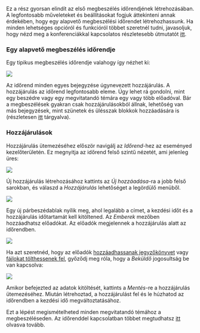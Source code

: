 Ez a rész gyorsan elindít az első megbeszélés időrendjének létrehozásában. A legfontosabb műveleteket és beállításokat fogjuk áttekinteni annak érdekében, hogy egy alapvető megbeszélési időrendet létrehozhassunk. Ha minden lehetséges opcióról és funkcióról többet szeretnél tudni, javasoljuk, hogy nézd meg a konferenciákkal kapcsolatos részletesebb útmutatót [itt](../conferences/timetable.md).

### Egy alapvető megbeszélés időrendje

Egy tipikus megbeszélés időrendje valahogy így nézhet ki:

![](../assets/meetings/timetable/finished_timetable.png)

Az időrend minden egyes bejegyzése úgynevezett hozzájárulás. A hozzájárulás az időrend legfontosabb eleme. Úgy lehet rá gondolni, mint egy beszédre vagy egy megvitatandó témára egy vagy több előadóval. Bár a megbeszélések gyakran csak hozzájárulásokból állnak, lehetőség van más bejegyzések, mint szünetek és ülésszak blokkok hozzáadására is (részletesen [itt](../conferences/timetable.md) tárgyalva).

### Hozzájárulások

Hozzájárulás ütemezéséhez először navigálj az _Időrend_-hez az eseményed kezelőterületén. Ez megnyitja az időrend felső szintű nézetét, ami jelenleg üres:

![](../assets/meetings/timetable/timetable_open.png)

Új hozzájárulás létrehozásához kattints az _Új hozzáadása_-ra a jobb felső sarokban, és válaszd a _Hozzájárulás_ lehetőséget a legördülő menüből.

![](../assets/meetings/timetable/contribution_select.png)

Egy új párbeszédablak nyílik meg, ahol legalább a címet, a kezdési időt és a hozzájárulás időtartamát kell kitöltened. Az _Emberek_ mezőben hozzáadhatsz előadókat. Az előadók megjelennek a hozzájárulás alatt az időrendben.

![](../assets/meetings/timetable/contribution_create.png)

Ha azt szeretnéd, hogy az előadók [hozzáadhassanak jegyzőkönyvet](./minutes.md) vagy [fájlokat tölthessenek fel](./material.md), győződj meg róla, hogy a _Beküldő_ jogosultság be van kapcsolva:

![](../assets/meetings/timetable/submitter.png)

Amikor befejezted az adatok kitöltését, kattints a _Mentés_-re a hozzájárulás ütemezéséhez. Miután létrehoztad, a hozzájárulást fel és le húzhatod az időrendben a kezdési idő megváltoztatásához.

Ezt a lépést megismételheted minden megvitatandó témához a megbeszéléseden. Az időrenddel kapcsolatban többet megtudhatsz [itt](../conferences/timetable.md) olvasva tovább.
